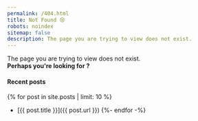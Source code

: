 ```yaml
---
permalink: /404.html
title: Not Found 😢
robots: noindex
sitemap: false
description: The page you are trying to view does not exist.
---
```


<div class="alert alert-primary lead text-center" role="alert">
  The page you are trying to view does not exist. <br />
  <strong>Perhaps you're looking for <span id="four-oh-four-suggestion"></span>?</strong>
</div>

#### Recent posts

<!-- markdownlint-disable MD032 -->
{% for post in site.posts | limit: 10 %}
* [{{ post.title }}]({{ post.url }})
{%- endfor -%}
<!-- markdownlint-enable MD032 -->

